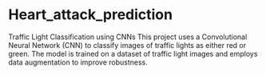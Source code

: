 # Heart_attack_prediction
Traffic Light Classification using CNNs This project uses a Convolutional Neural Network (CNN) to classify images of traffic lights as either red or green. The model is trained on a dataset of traffic light images and employs data augmentation to improve robustness.
